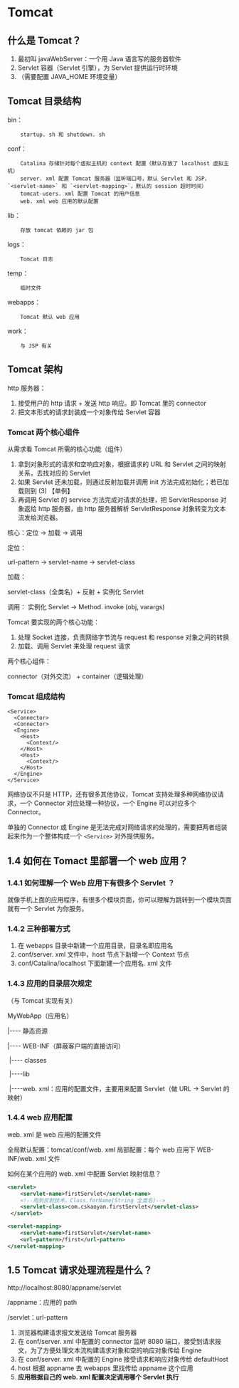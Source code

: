 # Tomcat

## 什么是 Tomcat？

1. 最初叫 javaWebServer：一个用 Java 语言写的服务器软件
2. Servlet 容器（Servlet 引擎），为 Servlet 提供运行时环境
3. （需要配置 JAVA_HOME 环境变量）

## Tomcat 目录结构

bin：

		startup. sh 和 shutdown. sh

conf：

		Catalina 存储针对每个虚拟主机的 context 配置（默认存放了 localhost 虚拟主机）
		server. xml 配置 Tomcat 服务器（监听端口号，默认 Servlet 和 JSP，`<servlet-name>` 和 `<servlet-mapping>`，默认的 session 超时时间）
		tomcat-users. xml 配置 Tomcat 的用户信息
		web. xml web 应用的默认配置

lib：

		存放 tomcat 依赖的 jar 包

logs：

		Tomcat 日志

temp：

		临时文件

webapps：

		Tomcat 默认 web 应用

work：

		与 JSP 有关

## Tomcat 架构

http 服务器：

1. 接受用户的 http 请求 + 发送 http 响应。即 Tomcat 里的 connector
2. 把文本形式的请求封装成一个对象传给 Servlet 容器

### Tomcat 两个核心组件

从需求看 Tomcat 所需的核心功能（组件）

1. 拿到对象形式的请求和空响应对象，根据请求的 URL 和 Servlet 之间的映射关系，去找对应的 Servlet
2. 如果 Servlet 还未加载，则通过反射加载并调用 init 方法完成初始化；若已加载则到 (3) 【单例】
3. 再调用 Servlet 的 service 方法完成对请求的处理，把 ServletResponse 对象返给 http 服务器，由 http 服务器解析 ServletResponse 对象转变为文本流发给浏览器。

核心：定位 → 加载 → 调用

定位：

url-pattern → servlet-name → servlet-class

加载：

servlet-class（全类名）+ 反射 + 实例化 Servlet

调用：
实例化 Servlet → Method. invoke (obj, varargs)

Tomcat 要实现的两个核心功能：

1. 处理 Socket 连接，负责网络字节流与 request 和 response 对象之间的转换
2. 加载、调用 Servlet 来处理 request 请求

两个核心组件：

connector（对外交流） + container（逻辑处理）

### Tomcat 组成结构

```
<Service>
  <Connector>
  <Connector>
  <Engine>
    <Host>
      <Context/>
    </Host>
    <Host>
      <Context/>
    </Host>
  </Engine>
</Service>
```

网络协议不只是 HTTP，还有很多其他协议，Tomcat 支持处理多种网络协议请求，一个 Connector 对应处理一种协议，一个 Engine 可以对应多个 Connector。

单独的 Connector 或 Engine 是无法完成对网络请求的处理的，需要把两者组装起来作为一个整体构成一个 `<Service>` 对外提供服务。

## 1.4 如何在 Tomact 里部署一个 web 应用？

### 1.4.1 如何理解一个 Web 应用下有很多个 Servlet ？

就像手机上面的应用程序，有很多个模块页面，你可以理解为跳转到一个模块页面就有一个 Servlet 为你服务。

### 1.4.2 三种部署方式

1. 在 webapps 目录中新建一个应用目录，目录名即应用名
2. conf/server. xml 文件中，host 节点下新增一个 Context 节点
3. conf/Catalina/localhost 下面新建一个应用名. xml 文件

### 1.4.3 应用的目录层次规定

（与 Tomcat 实现有关）

MyWebApp（应用名）

|---- 静态资源

|---- WEB-INF（屏蔽客户端的直接访问）

​	|---- classes

​	|----lib

​	|----web. xml：应用的配置文件，主要用来配置 Servlet（做 URL → Servlet 的映射）

### 1.4.4 web 应用配置

web. xml 是 web 应用的配置文件

全局默认配置：tomcat/conf/web. xml
局部配置：每个 web 应用下 WEB-INF/web. xml 文件

如何在某个应用的 web. xml 中配置 Servlet 映射信息？

```xml
<servlet>
    <servlet-name>firstServlet</servlet-name>
    <!--用到反射技术，Class.forName(String 全类名)-->
    <servlet-class>com.cskaoyan.firstServlet</servlet-class>
 </servlet>

<servlet-mapping>
    <servlet-name>firstServlet</servlet-name>
    <url-pattern>/first</url-pattern>
</servlet-mapping>
```

## 1.5 Tomcat 请求处理流程是什么？

http://localhost:8080/appname/servlet

/appname：应用的 path

/servlet：url-pattern

1. 浏览器构建请求报文发送给 Tomcat 服务器
2. 在 conf/server. xml 中配置的 connector 监听 8080 端口，接受到请求报文，为了方便处理文本流构建请求对象和空的响应对象传给 Engine
3. 在 conf/server. xml 中配置的 Engine 接受请求和响应对象传给 defaultHost
4. host 根据 appname 去 webapps 里找传给 appname 这个应用
5. **应用根据自己的 web. xml 配置决定调用哪个 Servlet 执行**
